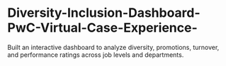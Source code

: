 # Diversity-Inclusion-Dashboard-PwC-Virtual-Case-Experience-
Built an interactive dashboard to analyze diversity, promotions, turnover, and performance ratings across job levels and departments.
